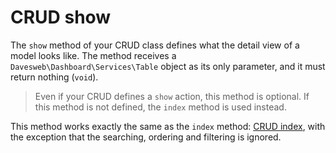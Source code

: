 # CRUD show

The `show` method of your CRUD class defines what the detail view of a model looks like. The method receives a 
`Davesweb\Dashboard\Services\Table` object as its only parameter, and it must return nothing (`void`).

> Even if your CRUD defines a `show` action, this method is optional. If this method is not defined, the `index`
> method is used instead.

This method works exactly the same as the `index` method: [CRUD index](index.html), with the exception that the 
searching, ordering and filtering is ignored.